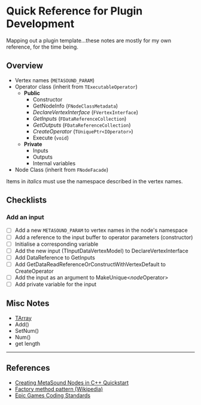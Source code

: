 # Quick Reference for Plugin Development
Mapping out a plugin template...these notes are mostly for my own reference, for the time being.

## Overview
- Vertex names (`METASOUND_PARAM`)
- Operator class (inherit from `TExecutableOperator`)
  - **Public**
    - Constructor
    - GetNodeInfo (`FNodeClassMetadata`)
    - *DeclareVertexInterface* (`FVertexInterface`)
    - *GetInputs* (`FDataReferenceCollection`)
    - *GetOutputs* (`FDataReferenceCollection`)
    - *CreateOperator* (`TUniquePtr<IOperator>`)
    - Execute (`void`)
  - **Private**
    - Inputs
    - Outputs
    - Internal variables
- Node Class (inherit from `FNodeFacade`)

Items in *italics* must use the namespace described in the vertex names.

## Checklists
### Add an input
- [ ] Add a new `METASOUND_PARAM` to vertex names in the node's namespace
- [ ] Add a reference to the input buffer to operator parameters (constructor)
- [ ] Initialise a corresponding variable
- [ ] Add the new input (TInputDataVertexModel) to DeclareVertexInterface
- [ ] Add DataReference to GetInputs
- [ ] Add GetDataReadReferenceOrConstructWithVertexDefault to CreateOperator
- [ ] Add the input as an argument to MakeUnique<*node*Operator>
- [ ] Add private variable for the input

## Misc Notes
- [TArray](https://dev.epicgames.com/documentation/en-us/unreal-engine/array-containers-in-unreal-engine)
 - Add()
 - SetNum() 
 - Num() 
 - get length

---

## References

- [Creating MetaSound Nodes in C++ Quickstart](https://dev.epicgames.com/community/learning/tutorials/ry7p/unreal-engine-creating-metasound-nodes-in-c-quickstart)
- [Factory method pattern (Wikipedia)](https://en.wikipedia.org/wiki/Factory_method_pattern)
- [Epic Games Coding Standards](https://dev.epicgames.com/documentation/en-us/unreal-engine/epic-cplusplus-coding-standard-for-unreal-engine?application_version=5.4)

